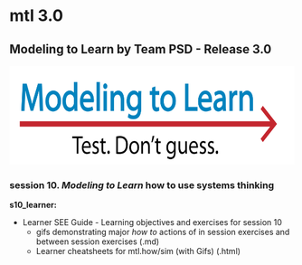 # mtl 3.0

## Modeling to Learn by Team PSD - Release 3.0

<img src = "https://github.com/lzim/teampsd/blob/master/resources/logos/mtl_testdontguess_sm.png"
     height = "175" width = "650">

### session 10. *Modeling to Learn* how to use **systems thinking**

**s10_learner:**

- Learner SEE Guide - Learning objectives and exercises for session 10
  - gifs demonstrating major *how to* actions of in session exercises and between session exercises (.md)
  - Learner cheatsheets for mtl.how/sim (with Gifs) (.html)
